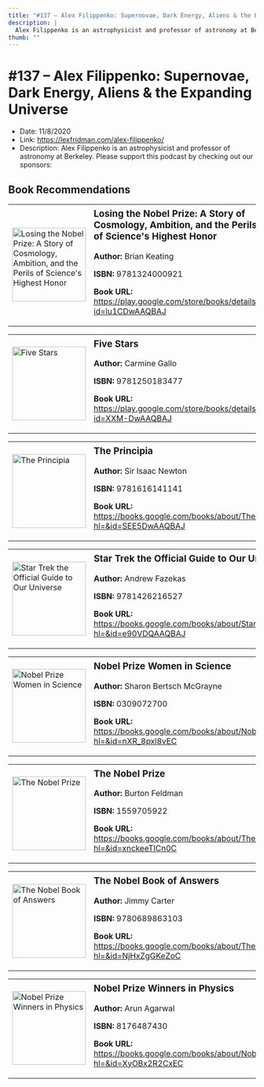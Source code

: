 ```yaml
---
title: "#137 – Alex Filippenko: Supernovae, Dark Energy, Aliens & the Expanding Universe"
description: |
  Alex Filippenko is an astrophysicist and professor of astronomy at Berkeley. Please support this podcast by checking out our sponsors:"
thumb: ""
---
```


# #137 – Alex Filippenko: Supernovae, Dark Energy, Aliens & the Expanding Universe

  - Date: 11/8/2020
  - Link: https://lexfridman.com/alex-filippenko/
  - Description: Alex Filippenko is an astrophysicist and professor of astronomy at Berkeley. Please support this podcast by checking out our sponsors:

## Book Recommendations

<table style="border: none;"><tr style="border: none;"><td style="border: none;"><img src="https://books.google.com/books/content?id=lu1CDwAAQBAJ&printsec=frontcover&img=1&zoom=1&edge=curl&source=gbs_api" alt="Losing the Nobel Prize: A Story of Cosmology, Ambition, and the Perils of Science's Highest Honor" width="150" style="vertical-align: top;"></td><td style="border: none; vertical-align: top;"><h3 style='margin-top: 5'>Losing the Nobel Prize: A Story of Cosmology, Ambition, and the Perils of Science's Highest Honor</h3><p><strong>Author:</strong> Brian Keating</p><p><strong>ISBN:</strong> 9781324000921</p><p><strong>Book URL:</strong> <a href="https://play.google.com/store/books/details?id=lu1CDwAAQBAJ">https://play.google.com/store/books/details?id=lu1CDwAAQBAJ</a></p></td></tr></table>
<table style="border: none;"><tr style="border: none;"><td style="border: none;"><img src="https://books.google.com/books/content?id=XXM-DwAAQBAJ&printsec=frontcover&img=1&zoom=1&edge=curl&source=gbs_api" alt="Five Stars" width="150" style="vertical-align: top;"></td><td style="border: none; vertical-align: top;"><h3 style='margin-top: 5'>Five Stars</h3><p><strong>Author:</strong> Carmine Gallo</p><p><strong>ISBN:</strong> 9781250183477</p><p><strong>Book URL:</strong> <a href="https://play.google.com/store/books/details?id=XXM-DwAAQBAJ">https://play.google.com/store/books/details?id=XXM-DwAAQBAJ</a></p></td></tr></table>
<table style="border: none;"><tr style="border: none;"><td style="border: none;"><img src="https://books.google.com/books/content?id=SEE5DwAAQBAJ&printsec=frontcover&img=1&zoom=1&edge=curl&source=gbs_api" alt="The Principia" width="150" style="vertical-align: top;"></td><td style="border: none; vertical-align: top;"><h3 style='margin-top: 5'>The Principia</h3><p><strong>Author:</strong> Sir Isaac Newton</p><p><strong>ISBN:</strong> 9781616141141</p><p><strong>Book URL:</strong> <a href="https://books.google.com/books/about/The_Principia.html?hl=&id=SEE5DwAAQBAJ">https://books.google.com/books/about/The_Principia.html?hl=&id=SEE5DwAAQBAJ</a></p></td></tr></table>
<table style="border: none;"><tr style="border: none;"><td style="border: none;"><img src="https://books.google.com/books/content?id=e90VDQAAQBAJ&printsec=frontcover&img=1&zoom=1&edge=curl&source=gbs_api" alt="Star Trek the Official Guide to Our Universe" width="150" style="vertical-align: top;"></td><td style="border: none; vertical-align: top;"><h3 style='margin-top: 5'>Star Trek the Official Guide to Our Universe</h3><p><strong>Author:</strong> Andrew Fazekas</p><p><strong>ISBN:</strong> 9781426216527</p><p><strong>Book URL:</strong> <a href="https://books.google.com/books/about/Star_Trek_the_Official_Guide_to_Our_Univ.html?hl=&id=e90VDQAAQBAJ">https://books.google.com/books/about/Star_Trek_the_Official_Guide_to_Our_Univ.html?hl=&id=e90VDQAAQBAJ</a></p></td></tr></table>
<table style="border: none;"><tr style="border: none;"><td style="border: none;"><img src="https://books.google.com/books/content?id=nXR_8pxl8vEC&printsec=frontcover&img=1&zoom=1&source=gbs_api" alt="Nobel Prize Women in Science" width="150" style="vertical-align: top;"></td><td style="border: none; vertical-align: top;"><h3 style='margin-top: 5'>Nobel Prize Women in Science</h3><p><strong>Author:</strong> Sharon Bertsch McGrayne</p><p><strong>ISBN:</strong> 0309072700</p><p><strong>Book URL:</strong> <a href="https://books.google.com/books/about/Nobel_Prize_Women_in_Science.html?hl=&id=nXR_8pxl8vEC">https://books.google.com/books/about/Nobel_Prize_Women_in_Science.html?hl=&id=nXR_8pxl8vEC</a></p></td></tr></table>
<table style="border: none;"><tr style="border: none;"><td style="border: none;"><img src="https://books.google.com/books/content?id=xnckeeTICn0C&printsec=frontcover&img=1&zoom=1&edge=curl&source=gbs_api" alt="The Nobel Prize" width="150" style="vertical-align: top;"></td><td style="border: none; vertical-align: top;"><h3 style='margin-top: 5'>The Nobel Prize</h3><p><strong>Author:</strong> Burton Feldman</p><p><strong>ISBN:</strong> 1559705922</p><p><strong>Book URL:</strong> <a href="https://books.google.com/books/about/The_Nobel_Prize.html?hl=&id=xnckeeTICn0C">https://books.google.com/books/about/The_Nobel_Prize.html?hl=&id=xnckeeTICn0C</a></p></td></tr></table>
<table style="border: none;"><tr style="border: none;"><td style="border: none;"><img src="https://books.google.com/books/content?id=NjHxZgGKeZoC&printsec=frontcover&img=1&zoom=1&edge=curl&source=gbs_api" alt="The Nobel Book of Answers" width="150" style="vertical-align: top;"></td><td style="border: none; vertical-align: top;"><h3 style='margin-top: 5'>The Nobel Book of Answers</h3><p><strong>Author:</strong> Jimmy Carter</p><p><strong>ISBN:</strong> 9780689863103</p><p><strong>Book URL:</strong> <a href="https://books.google.com/books/about/The_Nobel_Book_of_Answers.html?hl=&id=NjHxZgGKeZoC">https://books.google.com/books/about/The_Nobel_Book_of_Answers.html?hl=&id=NjHxZgGKeZoC</a></p></td></tr></table>
<table style="border: none;"><tr style="border: none;"><td style="border: none;"><img src="https://books.google.com/books/content?id=XyOBx2R2CxEC&printsec=frontcover&img=1&zoom=1&edge=curl&source=gbs_api" alt="Nobel Prize Winners in Physics" width="150" style="vertical-align: top;"></td><td style="border: none; vertical-align: top;"><h3 style='margin-top: 5'>Nobel Prize Winners in Physics</h3><p><strong>Author:</strong> Arun Agarwal</p><p><strong>ISBN:</strong> 8176487430</p><p><strong>Book URL:</strong> <a href="https://books.google.com/books/about/Nobel_Prize_Winners_in_Physics.html?hl=&id=XyOBx2R2CxEC">https://books.google.com/books/about/Nobel_Prize_Winners_in_Physics.html?hl=&id=XyOBx2R2CxEC</a></p></td></tr></table>
